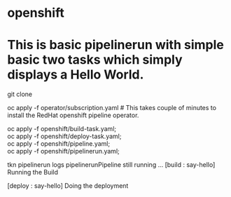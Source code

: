 # openshift
# This is basic pipelinerun with simple basic two tasks which simply displays a Hello World.

git clone 

oc apply -f operator/subscription.yaml	# This takes couple of minutes to install the RedHat openshift pipeline operator.

oc apply -f openshift/build-task.yaml; \
oc apply -f openshift/deploy-task.yaml; \
oc apply -f openshift/pipeline.yaml; \
oc apply -f openshift/pipelinerun.yaml;

tkn pipelinerun logs pipelinerunPipeline still running ...
[build : say-hello] Running the Build

[deploy : say-hello] Doing the deployment
